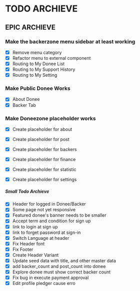 # TODO ARCHIEVE


## EPIC ARCHIEVE

### Make the backerzone menu sidebar at least working
- [x] Remove menu category
- [x] Refactor menu to external component
- [x] Routing to My Donee List
- [x] Routing to My Support History
- [x] Routing to My Setting 

### Make Public Donee Works
- [x] About Donee
- [x] Backer Tab

### Make Doneezone placeholder works
- [x] Create placeholder for about
- [x] Create placeholder for post
- [x] Create placeholder for backers
- [x] Create placeholder for finance
- [x] Create placeholder for statistic
- [x] Create placeholder for settings


##### Small Todo Archieve
- [x] Header for logged in Donee/Backer
- [x] Some page not yet responsive
- [x] Featured donee's banner needs to be smaller
- [x] Accept term and condition for sign up
- [x] link to login at sign up
- [x] link to forget password at sign-in
- [x] Switch Language at header
- [x] Fix Header font
- [x] Fix Footer
- [x] Create Header Variant 
- [x] Update seed data with title, and other master data
- [x] add backer_count and post_count into donee
- [x] Explore donee must show correct backer count
- [x] Fix bug in execute payment approval
- [x] Edit profile pledger cause erro